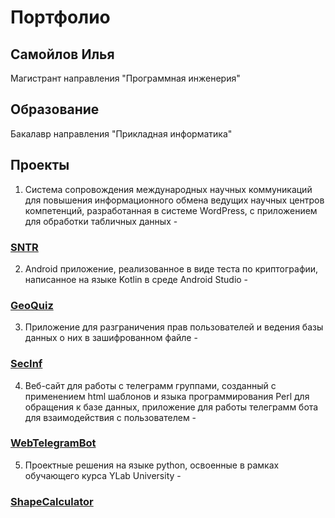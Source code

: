 # Портфолио

## Самойлов Илья

Магистрант направления "Программная инженерия"


## Образование

Бакалавр направления "Прикладная информатика"


## Проекты

1. Система сопровождения международных научных коммуникаций для повышения информационного обмена ведущих научных центров компетенций, разработанная в системе WordPress, с приложением для обработки табличных данных -
### [SNTR][]
[SNTR]: https://github.com/smylebifa/SNTR

2. Android приложение, реализованное в виде теста по криптографии, написанное на языке Kotlin в среде Android Studio -
### [GeoQuiz][]
[GeoQuiz]: https://github.com/smylebifa/GeoQuiz

3. Приложение для разграничения прав пользователей и ведения базы данных о них в зашифрованном файле -
### [SecInf][]
[SecInf]: https://github.com/smylebifa/SecInf2

4. Веб-сайт для работы с телеграмм группами, созданный с применением html шаблонов и языка программирования Perl для обращения к базе данных, приложение для работы телеграмм бота для взаимодействия с пользователем -
### [WebTelegramBot][]
[WebTelegramBot]: https://github.com/smylebifa/WebTelegramBot

5. Проектные решения на языке python, освоенные в рамках обучающего курса YLab University -
### [ShapeCalculator][]
[ShapeCalculator]: https://github.com/smylebifa/ShapeCalculator